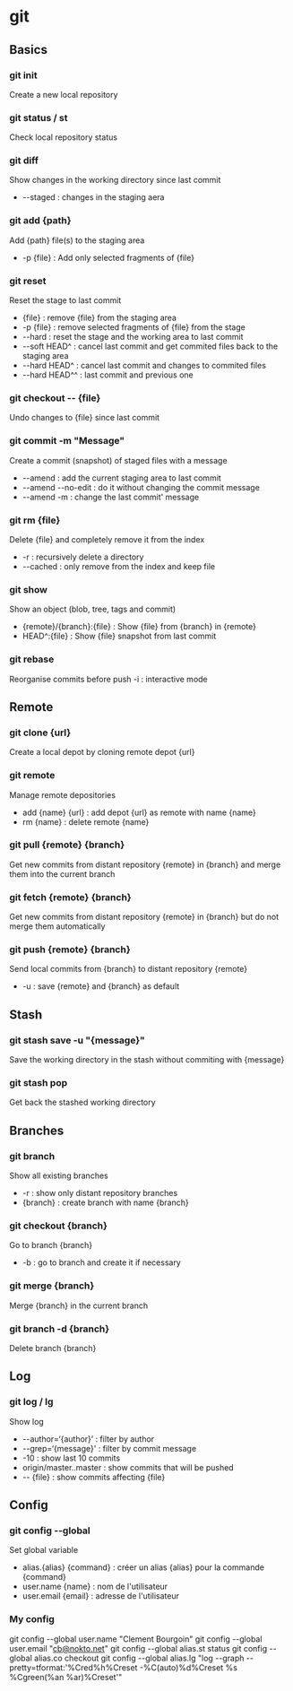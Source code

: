 git
===

##  Basics

### git init
Create a new local repository

### git status / st
Check local repository status

### git diff
Show changes in the working directory since last commit
* --staged : changes in the staging aera

### git add {path}
Add {path} file(s) to the staging area  
* -p {file} : Add only selected fragments of {file}  

### git reset
Reset the stage to last commit  
* {file} : remove {file} from the staging area  
* -p {file} : remove selected fragments of {file} from the stage  
* --hard : reset the stage and the working area to last commit  
* --soft HEAD^ : cancel last commit and get commited files back to the staging area  
* --hard HEAD^ : cancel last commit and changes to commited files  
* --hard HEAD^^ : last commit and previous one  

### git checkout -- {file}
Undo changes to {file} since last commit

### git commit -m "Message"
Create a commit (snapshot) of staged files with a message
* --amend : add the current staging area to last commit
* --amend --no-edit : do it without changing the commit message
* --amend -m : change the last commit' message

### git rm {file}
Delete {file} and completely remove it from the index
* -r : recursively delete a directory
* --cached : only remove from the index and keep file

### git show
Show an object (blob, tree, tags and commit)
* {remote}/{branch}:{file} : Show {file} from {branch} in {remote}
* HEAD^:{file} : Show {file} snapshot from last commit

### git rebase
Reorganise commits before push
-i : interactive mode

## Remote

### git clone {url}
Create a local depot by cloning remote depot {url}

### git remote
Manage remote depositories
* add {name} {url} : add depot {url} as remote with name {name}
* rm {name} : delete remote {name}

### git pull {remote} {branch}
Get new commits from distant repository {remote} in {branch} and merge them into the current branch

### git fetch {remote} {branch}
Get new commits from distant repository {remote} in {branch} but do not merge them automatically

### git push {remote} {branch}
Send local commits from {branch} to distant repository {remote}
* -u : save {remote} and {branch} as default

## Stash

### git stash save -u "{message}"
Save the working directory in the stash without commiting with {message}

### git stash pop
Get back the stashed working directory

## Branches

### git branch
Show all existing branches
* -r : show only distant repository branches
* {branch} : create branch with name {branch}

### git checkout {branch}
Go to branch {branch}
* -b : go to branch and create it if necessary

### git merge {branch}
Merge {branch} in the current branch

### git branch -d {branch}
Delete branch {branch}

## Log

### git log / lg
Show log
* --author=‘{author}’ : filter by author
* --grep=‘{message}' : filter by commit message
* -10 : show last 10 commits
* origin/master..master : show commits that will be pushed
* -- {file} : show commits affecting {file}

## Config

### git config --global
Set global variable
* alias.{alias} {command} : créer un alias {alias} pour la commande {command}
* user.name {name} : nom de l'utilisateur 
* user.email {email} : adresse de l'utilisateur

### My config

git config --global user.name "Clement Bourgoin"
git config --global user.email "cb@nokto.net"
git config --global alias.st status
git config --global alias.co checkout
git config --global alias.lg "log --graph --pretty=tformat:'%Cred%h%Creset -%C(auto)%d%Creset %s %Cgreen(%an %ar)%Creset'"
